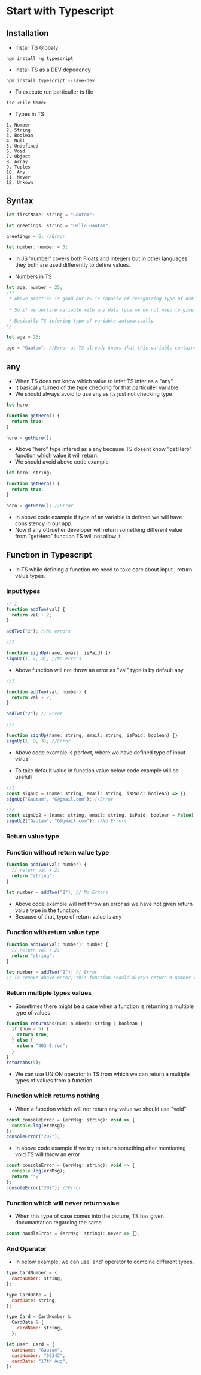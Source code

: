 # Start with Typescript

## Installation

- Install TS Globaly

```
npm install -g typescript
```

- Install TS as a DEV depedency

```
npm install typescript --save-dev
```

- To execute run particuller ts file

```
tsc <File Name>
```

- Types in TS

```
1. Number
2. String
3. Boolean
4. Null
5. Undefined
6. Void
7. Object
8. Array
9. Tuples
10. Any
11. Never
12. Unkown
```

## Syntax

```js
let firstName: string = "Gautam";
```

```js
let greetings: string = "Hello Gautam";

greetings = 6; //Error

let number: number = 5;
```

- In JS 'number' covers both Floats and Integers but in other languages they both are used differently to define values.

- Numbers in TS

```js
let age: number = 25;
/**
 * Above practice is good but TS is capable of recognizing type of data automatically
 
 * So if we declare variable with any data type we do not need to give type while defining 

 * Basically TS infering type of variable automatically
*/

let age = 25;

age = "Gautam"; //Error as TS already knows that this variable contains number only
```

## any

- When TS does not know which value to infer TS infer as a "any"
- It basically turned of the type checking for that particuller variable
- We should always avoid to use any as its just not checking type

```js
let hero;

function getHero() {
  return true;
}

hero = getHero();
```

- Above "hero" type infered as a any because TS dosent know "getHero" function which value it will return.
- We should avoid above code example

```js
let hero: string;

function getHero() {
  return true;
}

hero = getHero(); //Error
```

- In above code example if type of an variable is defined we will have consistency in our app.
- Now if any ottrueher developer will return something different value from "getHero" function TS will not allow it.

## Function in Typescript

- In TS while defining a function we need to take care about input , return value types.

### Input types

```js
// 1
function addTwo(val) {
  return val + 2;
}

addTwo("2"); //No errors

//2

function signUp(name, email, isPaid) {}
signUp(1, 2, 3); //No errors
```

- Above function will not throw an error as "val" type is by default any

```js
//1

function addTwo(val: number) {
  return val + 2;
}

addTwo("2"); // Error

//2

function signUp(name: string, email: string, isPaid: boolean) {}
signUp(1, 2, 3); //Error
```

- Above code example is perfect, where we have defined type of input value

- To take default value in function value below code example will be usefull

```js
//1
const signUp = (name: string, email: string, isPaid: boolean) => {};
signUp("Gautam", "G@gmail.com"); //Error

//2
const signUp2 = (name: string, email: string, isPaid: boolean = false) => {};
signUp2("Gautam", "G@gmail.com"); //No Errors
```

### Return value type

### Function without return value type

```js
function addTwo(val: number) {
  // return val + 2;
  return "string";
}

let number = addTwo("2"); // No Errors
```

- Above code example will not throw an error as we have not given return value type in the function.
- Because of that, type of return value is any

### Function with return value type

```js
function addTwo(val: number): number {
  // return val + 2;
  return "string";
}

let number = addTwo("2"); // Error
// To remove above error, this function should always return a number value
```

### Return multiple types values

- Sometimes there might be a case when a function is returning a multiple type of values

```js
function returnAns(num: number): string | boolean {
  if (num > 5) {
    return true;
  } else {
    return "403 Error";
  }
}
returnAns(5);
```

- We can use UNION operator in TS from which we can return a multiple types of values from a function

### Function which returns nothing

- When a function which will not return any value we should use "void"

```js
const consoleError = (errMsg: string): void => {
  console.log(errMsg);
};
consoleError("202");
```

- In above code example if we try to return something after mentioning void TS will throw an error

```js
const consoleError = (errMsg: string): void => {
  console.log(errMsg);
  return "";
};
consoleError("202"); //Error
```

### Function which will never return value

- When this type of case comes into the picture, TS has given documantation regarding the same

```js
const handleError = (errMsg: string): never => {};
```

### And Operator

- In below example, we can use 'and' operator to combine different types.

```js
type CardNumber = {
  cardNumber: string,
};

type CardDate = {
  cardDate: string,
};

type Card = CardNumber &
  CardDate & {
    cardName: string,
  };

let user: Card = {
  cardName: "Gautam",
  cardNumber: "56343",
  cardDate: "17th Aug",
};
```

